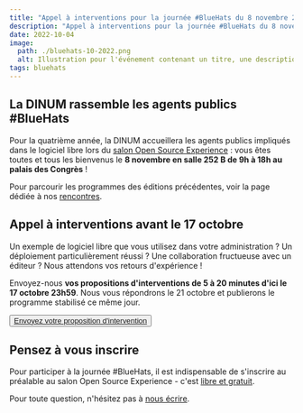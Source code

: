 ```yaml
---
title: "Appel à interventions pour la journée #BlueHats du 8 novembre 2022 au salon Open Source Experience"
description: "Appel à interventions pour la journée #BlueHats du 8 novembre 2022 au salon Open Source Experience"
date: 2022-10-04
image:
  path: ./bluehats-10-2022.png
  alt: Illustration pour l'événement contenant un titre, une description, la date, le lieu, et l'adresse de la page bluehats du site
tags: bluehats
---
```


## La DINUM rassemble les agents publics #BlueHats

Pour la quatrième année, la DINUM accueillera les agents publics impliqués dans le logiciel libre lors du [salon Open Source Experience](https://www.opensource-experience.com/) : vous êtes toutes et tous les bienvenus le **8 novembre en salle 252 B de 9h à 18h au palais des Congrès** !

Pour parcourir les programmes des éditions précédentes, voir la page dédiée à nos [rencontres](/rencontres/).

## Appel à interventions avant le 17 octobre

Un exemple de logiciel libre que vous utilisez dans votre administration ?  Un déploiement particulièrement réussi ?  Une collaboration fructueuse avec un éditeur ?  Nous attendons vos retours d'expérience !

Envoyez-nous **vos propositions d'interventions de 5 à 20 minutes d'ici le 17 octobre 23h59**.  Nous vous répondrons le 21 octobre et publierons le programme stabilisé ce même jour.

<p>
  <button class="fr-btn fr-btn--secondary">
      <a title="Accès au formulaire pour proposer une intervention lors de la journée #BlueHats" href="https://framaforms.org/appel-a-interventions-bluehats-a-osx-1664287204">Envoyez votre proposition d'intervention</a>
  </button>
</p>

## Pensez à vous inscrire

Pour participer à la journée #BlueHats, il est indispensable de s'inscrire au préalable au salon Open Source Experience - c'est [libre et gratuit](https://www.opensource-experience.com/creer-mon-badge/).

Pour toute question, n'hésitez pas à [nous écrire](mailto:contact@code.gouv.fr).
